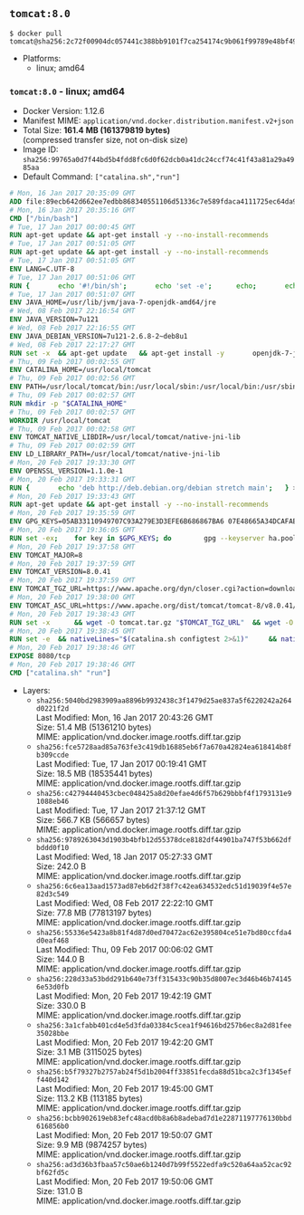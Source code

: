 ## `tomcat:8.0`

```console
$ docker pull tomcat@sha256:2c72f00904dc057441c388bb9101f7ca254174c9b061f99789e48bf495226deb
```

-	Platforms:
	-	linux; amd64

### `tomcat:8.0` - linux; amd64

-	Docker Version: 1.12.6
-	Manifest MIME: `application/vnd.docker.distribution.manifest.v2+json`
-	Total Size: **161.4 MB (161379819 bytes)**  
	(compressed transfer size, not on-disk size)
-	Image ID: `sha256:99765a0d7f44bd5b4fdd8fc6d0f62dcb0a41dc24ccf74c41f43a81a29a4985aa`
-	Default Command: `["catalina.sh","run"]`

```dockerfile
# Mon, 16 Jan 2017 20:35:09 GMT
ADD file:89ecb642d662ee7edbb868340551106d51336c7e589fdaca4111725ec64da957 in / 
# Mon, 16 Jan 2017 20:35:16 GMT
CMD ["/bin/bash"]
# Tue, 17 Jan 2017 00:00:45 GMT
RUN apt-get update && apt-get install -y --no-install-recommends 		ca-certificates 		curl 		wget 	&& rm -rf /var/lib/apt/lists/*
# Tue, 17 Jan 2017 00:51:05 GMT
RUN apt-get update && apt-get install -y --no-install-recommends 		bzip2 		unzip 		xz-utils 	&& rm -rf /var/lib/apt/lists/*
# Tue, 17 Jan 2017 00:51:05 GMT
ENV LANG=C.UTF-8
# Tue, 17 Jan 2017 00:51:06 GMT
RUN { 		echo '#!/bin/sh'; 		echo 'set -e'; 		echo; 		echo 'dirname "$(dirname "$(readlink -f "$(which javac || which java)")")"'; 	} > /usr/local/bin/docker-java-home 	&& chmod +x /usr/local/bin/docker-java-home
# Tue, 17 Jan 2017 00:51:07 GMT
ENV JAVA_HOME=/usr/lib/jvm/java-7-openjdk-amd64/jre
# Wed, 08 Feb 2017 22:16:54 GMT
ENV JAVA_VERSION=7u121
# Wed, 08 Feb 2017 22:16:55 GMT
ENV JAVA_DEBIAN_VERSION=7u121-2.6.8-2~deb8u1
# Wed, 08 Feb 2017 22:17:27 GMT
RUN set -x 	&& apt-get update 	&& apt-get install -y 		openjdk-7-jre-headless="$JAVA_DEBIAN_VERSION" 	&& rm -rf /var/lib/apt/lists/* 	&& [ "$JAVA_HOME" = "$(docker-java-home)" ]
# Thu, 09 Feb 2017 00:02:55 GMT
ENV CATALINA_HOME=/usr/local/tomcat
# Thu, 09 Feb 2017 00:02:56 GMT
ENV PATH=/usr/local/tomcat/bin:/usr/local/sbin:/usr/local/bin:/usr/sbin:/usr/bin:/sbin:/bin
# Thu, 09 Feb 2017 00:02:57 GMT
RUN mkdir -p "$CATALINA_HOME"
# Thu, 09 Feb 2017 00:02:57 GMT
WORKDIR /usr/local/tomcat
# Thu, 09 Feb 2017 00:02:58 GMT
ENV TOMCAT_NATIVE_LIBDIR=/usr/local/tomcat/native-jni-lib
# Thu, 09 Feb 2017 00:02:59 GMT
ENV LD_LIBRARY_PATH=/usr/local/tomcat/native-jni-lib
# Mon, 20 Feb 2017 19:33:30 GMT
ENV OPENSSL_VERSION=1.1.0e-1
# Mon, 20 Feb 2017 19:33:31 GMT
RUN { 		echo 'deb http://deb.debian.org/debian stretch main'; 	} > /etc/apt/sources.list.d/stretch.list 	&& { 		echo 'Package: *'; 		echo 'Pin: release n=stretch'; 		echo 'Pin-Priority: -10'; 		echo; 		echo 'Package: openssl libssl*'; 		echo "Pin: version $OPENSSL_VERSION"; 		echo 'Pin-Priority: 990'; 	} > /etc/apt/preferences.d/stretch-openssl
# Mon, 20 Feb 2017 19:33:43 GMT
RUN apt-get update && apt-get install -y --no-install-recommends 		libapr1 		openssl="$OPENSSL_VERSION" 	&& rm -rf /var/lib/apt/lists/*
# Mon, 20 Feb 2017 19:35:59 GMT
ENV GPG_KEYS=05AB33110949707C93A279E3D3EFE6B686867BA6 07E48665A34DCAFAE522E5E6266191C37C037D42 47309207D818FFD8DCD3F83F1931D684307A10A5 541FBE7D8F78B25E055DDEE13C370389288584E7 61B832AC2F1C5A90F0F9B00A1C506407564C17A3 713DA88BE50911535FE716F5208B0AB1D63011C7 79F7026C690BAA50B92CD8B66A3AD3F4F22C4FED 9BA44C2621385CB966EBA586F72C284D731FABEE A27677289986DB50844682F8ACB77FC2E86E29AC A9C5DF4D22E99998D9875A5110C01C5A2F6059E7 DCFD35E0BF8CA7344752DE8B6FB21E8933C60243 F3A04C595DB5B6A5F1ECA43E3B7BBB100D811BBE F7DA48BB64BCB84ECBA7EE6935CD23C10D498E23
# Mon, 20 Feb 2017 19:36:05 GMT
RUN set -ex; 	for key in $GPG_KEYS; do 		gpg --keyserver ha.pool.sks-keyservers.net --recv-keys "$key"; 	done
# Mon, 20 Feb 2017 19:37:58 GMT
ENV TOMCAT_MAJOR=8
# Mon, 20 Feb 2017 19:37:59 GMT
ENV TOMCAT_VERSION=8.0.41
# Mon, 20 Feb 2017 19:37:59 GMT
ENV TOMCAT_TGZ_URL=https://www.apache.org/dyn/closer.cgi?action=download&filename=tomcat/tomcat-8/v8.0.41/bin/apache-tomcat-8.0.41.tar.gz
# Mon, 20 Feb 2017 19:38:00 GMT
ENV TOMCAT_ASC_URL=https://www.apache.org/dist/tomcat/tomcat-8/v8.0.41/bin/apache-tomcat-8.0.41.tar.gz.asc
# Mon, 20 Feb 2017 19:38:43 GMT
RUN set -x 		&& wget -O tomcat.tar.gz "$TOMCAT_TGZ_URL" 	&& wget -O tomcat.tar.gz.asc "$TOMCAT_ASC_URL" 	&& gpg --batch --verify tomcat.tar.gz.asc tomcat.tar.gz 	&& tar -xvf tomcat.tar.gz --strip-components=1 	&& rm bin/*.bat 	&& rm tomcat.tar.gz* 		&& nativeBuildDir="$(mktemp -d)" 	&& tar -xvf bin/tomcat-native.tar.gz -C "$nativeBuildDir" --strip-components=1 	&& nativeBuildDeps=" 		gcc 		libapr1-dev 		libssl-dev 		make 		openjdk-${JAVA_VERSION%%[-~bu]*}-jdk=$JAVA_DEBIAN_VERSION 	" 	&& apt-get update && apt-get install -y --no-install-recommends $nativeBuildDeps && rm -rf /var/lib/apt/lists/* 	&& ( 		export CATALINA_HOME="$PWD" 		&& cd "$nativeBuildDir/native" 		&& ./configure 			--libdir="$TOMCAT_NATIVE_LIBDIR" 			--prefix="$CATALINA_HOME" 			--with-apr="$(which apr-1-config)" 			--with-java-home="$(docker-java-home)" 			--with-ssl=yes 		&& make -j$(nproc) 		&& make install 	) 	&& apt-get purge -y --auto-remove $nativeBuildDeps 	&& rm -rf "$nativeBuildDir" 	&& rm bin/tomcat-native.tar.gz
# Mon, 20 Feb 2017 19:38:45 GMT
RUN set -e 	&& nativeLines="$(catalina.sh configtest 2>&1)" 	&& nativeLines="$(echo "$nativeLines" | grep 'Apache Tomcat Native')" 	&& nativeLines="$(echo "$nativeLines" | sort -u)" 	&& if ! echo "$nativeLines" | grep 'INFO: Loaded APR based Apache Tomcat Native library' >&2; then 		echo >&2 "$nativeLines"; 		exit 1; 	fi
# Mon, 20 Feb 2017 19:38:46 GMT
EXPOSE 8080/tcp
# Mon, 20 Feb 2017 19:38:46 GMT
CMD ["catalina.sh" "run"]
```

-	Layers:
	-	`sha256:5040bd2983909aa8896b9932438c3f1479d25ae837a5f6220242a264d0221f2d`  
		Last Modified: Mon, 16 Jan 2017 20:43:26 GMT  
		Size: 51.4 MB (51361210 bytes)  
		MIME: application/vnd.docker.image.rootfs.diff.tar.gzip
	-	`sha256:fce5728aad85a763fe3c419db16885eb6f7a670a42824ea618414b8fb309ccde`  
		Last Modified: Tue, 17 Jan 2017 00:19:41 GMT  
		Size: 18.5 MB (18535441 bytes)  
		MIME: application/vnd.docker.image.rootfs.diff.tar.gzip
	-	`sha256:c42794440453cbec048425a8d20efae4d6f57b629bbbf4f1793131e91088eb46`  
		Last Modified: Tue, 17 Jan 2017 21:37:12 GMT  
		Size: 566.7 KB (566657 bytes)  
		MIME: application/vnd.docker.image.rootfs.diff.tar.gzip
	-	`sha256:9789263043d1903b4bfb12d55378dce8182df44901ba747f53b662dfbddd0f10`  
		Last Modified: Wed, 18 Jan 2017 05:27:33 GMT  
		Size: 242.0 B  
		MIME: application/vnd.docker.image.rootfs.diff.tar.gzip
	-	`sha256:6c6ea13aad1573ad87eb6d2f38f7c42ea634532edc51d19039f4e57e82d3c549`  
		Last Modified: Wed, 08 Feb 2017 22:22:10 GMT  
		Size: 77.8 MB (77813197 bytes)  
		MIME: application/vnd.docker.image.rootfs.diff.tar.gzip
	-	`sha256:55336e5423a8b81f4d87d0ed70472ac62e395804ce51e7bd80ccfda4d0eaf468`  
		Last Modified: Thu, 09 Feb 2017 00:06:02 GMT  
		Size: 144.0 B  
		MIME: application/vnd.docker.image.rootfs.diff.tar.gzip
	-	`sha256:228d33a53bdd291b640e73ff315433c90b35d8007ec3d46b46b741456e53d0fb`  
		Last Modified: Mon, 20 Feb 2017 19:42:19 GMT  
		Size: 330.0 B  
		MIME: application/vnd.docker.image.rootfs.diff.tar.gzip
	-	`sha256:3a1cfabb401cd4e5d3fda03384c5cea1f94616bd257b6ec8a2d81fee35028bbe`  
		Last Modified: Mon, 20 Feb 2017 19:42:20 GMT  
		Size: 3.1 MB (3115025 bytes)  
		MIME: application/vnd.docker.image.rootfs.diff.tar.gzip
	-	`sha256:b5f79327b2757ab24f5d1b2004ff33851fecda88d51bca2c3f1345eff440d142`  
		Last Modified: Mon, 20 Feb 2017 19:45:00 GMT  
		Size: 113.2 KB (113185 bytes)  
		MIME: application/vnd.docker.image.rootfs.diff.tar.gzip
	-	`sha256:bcbb902619eb83efc48acd0b8a6b8adebad7d1e22871197776130bbd616856b0`  
		Last Modified: Mon, 20 Feb 2017 19:50:07 GMT  
		Size: 9.9 MB (9874257 bytes)  
		MIME: application/vnd.docker.image.rootfs.diff.tar.gzip
	-	`sha256:ad3d36b3fbaa57c50ae6b1240d7b99f5522edfa9c520a64aa52cac92bf62fd5c`  
		Last Modified: Mon, 20 Feb 2017 19:50:06 GMT  
		Size: 131.0 B  
		MIME: application/vnd.docker.image.rootfs.diff.tar.gzip
